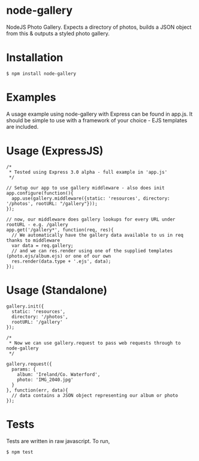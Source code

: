 node-gallery
============

NodeJS Photo Gallery. Expects a directory of photos, builds a JSON object from this & outputs a styled photo gallery.

Installation
============

    $ npm install node-gallery

Examples
===================
A usage example using node-gallery with Express can be found in app.js. It should be simple to use with a framework of your choice - EJS templates are included.

Usage (ExpressJS)
===================
    /*
     * Tested using Express 3.0 alpha - full example in 'app.js'
     */

    // Setup our app to use gallery middleware - also does init
    app.configure(function(){
      app.use(gallery.middleware({static: 'resources', directory: '/photos', rootURL: "/gallery"}));
    });

    // now, our middleware does gallery lookups for every URL under rootURL - e.g. /gallery
    app.get('/gallery*', function(req, res){
      // We automatically have the gallery data available to us in req thanks to middleware
      var data = req.gallery;
      // and we can res.render using one of the supplied templates (photo.ejs/album.ejs) or one of our own
      res.render(data.type + '.ejs', data);
    });


Usage (Standalone)
===================

    gallery.init({
      static: 'resources',
      directory: '/photos',
      rootURL: '/gallery'
    });

    /*
     * Now we can use gallery.request to pass web requests through to node-gallery
     */

    gallery.request({
      params: {
        album: 'Ireland/Co. Waterford',
        photo: 'IMG_2040.jpg'
      }
    }, function(err, data){
      // data contains a JSON object representing our album or photo
    });


Tests
============
Tests are written in raw javascript. To run,

    $ npm test
